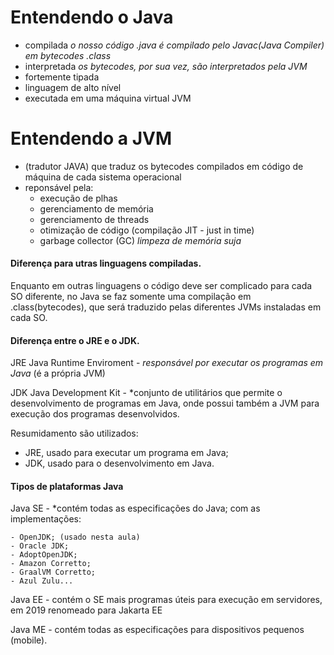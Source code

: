 # Entendendo o Java

- compilada
*o nosso código .java é compilado pelo Javac(Java Compiler) em bytecodes .class*
- interpretada
*os bytecodes, por sua vez, são interpretados pela JVM*
- fortemente tipada
- linguagem de alto nível
- executada em uma máquina virtual JVM

# Entendendo a JVM

- (tradutor JAVA) que traduz os bytecodes compilados em código de máquina de cada sistema operacional
- reponsável pela:
    - execução de plhas
    - gerenciamento de memória
    - gerenciamento de threads
    - otimização de código (compilação JIT - just in time)
    - garbage collector (GC) *limpeza de memória suja*

#### Diferença para utras linguagens compiladas.

Enquanto em outras linguagens o código deve ser complicado para cada SO diferente, no Java se faz somente uma compilação em .class(bytecodes), que será traduzido pelas diferentes JVMs instaladas em cada SO.

#### Diferença entre o JRE e o JDK.

JRE Java Runtime Enviroment - *responsável por executar os programas em Java* (é a própria JVM)

JDK Java Development Kit - *conjunto de utilitários que permite o desenvolvimento de programas em Java, onde possui também a JVM para execução dos programas desenvolvidos.

Resumidamento são utilizados:

- JRE, usado para executar um programa em Java;
- JDK, usado para o desenvolvimento em Java.

#### Tipos de plataformas Java

Java SE - *contém todas as especificações do Java; com as implementações:

    - OpenJDK; (usado nesta aula)
    - Oracle JDK;
    - AdoptOpenJDK;
    - Amazon Corretto;
    - GraalVM Corretto;
    - Azul Zulu...

Java EE - contém o SE mais programas úteis para execução em servidores, em 2019 renomeado para Jakarta EE

Java ME - contém todas as especificações para dispositivos pequenos (mobile).